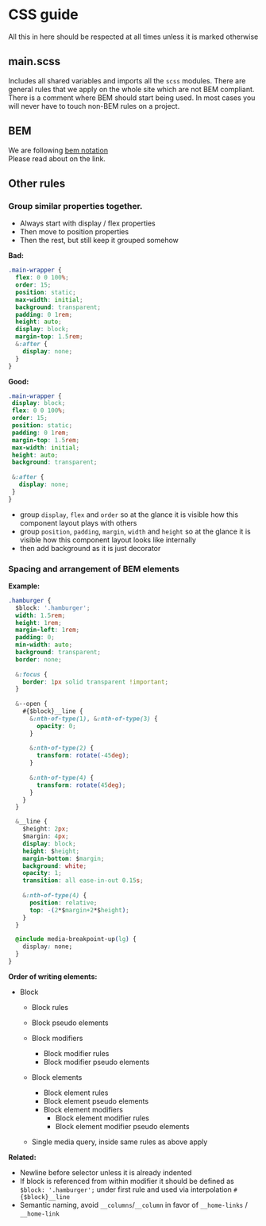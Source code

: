 # CSS guide

All this in here should be respected at all times unless it is marked otherwise

## main.scss

Includes all shared variables and imports all the `scss` modules. There are general rules that we apply on the whole
site which are not BEM compliant.  
There is a comment where BEM should start being used. In most cases you will never have to touch non-BEM rules on a
project.

## BEM

We are following [bem notation](http://getbem.com/)  
Please read about on the link.

## Other rules

### Group similar properties together.

- Always start with display / flex properties
- Then move to position properties
- Then the rest, but still keep it grouped somehow

**Bad:**

```css
.main-wrapper {
  flex: 0 0 100%;
  order: 15;
  position: static;
  max-width: initial;
  background: transparent;
  padding: 0 1rem;
  height: auto;
  display: block;
  margin-top: 1.5rem;
  &:after {
    display: none;
  }
}
```

**Good:**

```css
.main-wrapper {
 display: block;
 flex: 0 0 100%;
 order: 15;
 position: static;
 padding: 0 1rem;
 margin-top: 1.5rem;
 max-width: initial;
 height: auto;
 background: transparent;
 
 &:after {
   display: none;
 }
}
```

- group `display`, `flex` and `order` so at the glance it is visible how this component layout plays with others
- group `position`, `padding`, `margin`, `width` and `height` so at the glance it is visible how this component layout
  looks like internally
- then add background as it is just decorator

### Spacing and arrangement of BEM elements

**Example:**

```css 
.hamburger {
  $block: '.hamburger';
  width: 1.5rem;
  height: 1rem;
  margin-left: 1rem;
  padding: 0;
  min-width: auto;
  background: transparent;
  border: none;
  
  &:focus {
    border: 1px solid transparent !important;
  }
  
  &--open {
    #{$block}__line {
      &:nth-of-type(1), &:nth-of-type(3) {
        opacity: 0;
      }
       
      &:nth-of-type(2) {
        transform: rotate(-45deg);
      }
      
      &:nth-of-type(4) {
        transform: rotate(45deg);
      }
    }
  }

  &__line {
    $height: 2px;
    $margin: 4px;
    display: block;
    height: $height;
    margin-bottom: $margin;
    background: white;
    opacity: 1;
    transition: all ease-in-out 0.15s;
    
    &:nth-of-type(4) {
      position: relative;
      top: -(2*$margin+2*$height);
    }
  }

  @include media-breakpoint-up(lg) {
    display: none;
  }
}
```

**Order of writing elements:**

- Block
    - Block rules
    - Block pseudo elements
    - Block modifiers
        - Block modifier rules
        - Block modifier pseudo elements
    - Block elements
        - Block element rules
        - Block element pseudo elements
        - Block element modifiers
            - Block element modifier rules
            - Block element modifier pseudo elements

    - Single media query, inside same rules as above apply

**Related:**

- Newline before selector unless it is already indented
- If block is referenced from within modifier it should be defined as `$block: '.hamburger';` under first rule and used
  via interpolation `#{$block}__line`
- Semantic naming, avoid `__columns`/`__column` in favor of `__home-links` / `__home-link`

